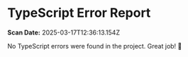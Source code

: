 # TypeScript Error Report

**Scan Date:** 2025-03-17T12:36:13.154Z

No TypeScript errors were found in the project. Great job! 🎉
